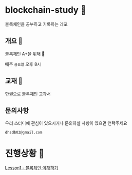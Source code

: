 # blockchain-study 💜

블록체인을 공부하고 기록하는 레포 



## 개요 💜

블록체인 A+을 위해 🌟

매주 `금요일` 오후 8시

## 교재 💜

한권으로  블록체인 교과서

## 문의사항 

우리 스터디에 관심이 있으시거나 문의하실 사항이 있으면 연락주세요

`dhsdb02@gmail.com`



# 진행상황 💜

[Lesson1 - 블록체인 이해하기](https://github.com/upswuni/blockchain-study/blob/main/Lesson1_%EB%B8%94%EB%A1%9D%EC%B2%B4%EC%9D%B8%20%EC%9D%B4%ED%95%B4%ED%95%98%EA%B8%B0.md)


